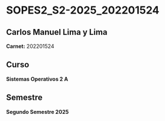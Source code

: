 # SOPES2_S2-2025_202201524

## Carlos Manuel Lima y Lima
**Carnet:** 202201524  

## Curso
**Sistemas Operativos 2 A**  

## Semestre
**Segundo Semestre 2025**
